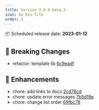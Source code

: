 ```yaml
---
title: Version 2.0.0-beta.2
icon: bx bxs-file
order: 2
---
```


:package: Scheduled release date: **2023-01-12**

## :rotating_light: Breaking Changes

- refactor: template lib [6c9eadf](https://github.com/WoW-CMS/BlizzCMS/commit/6c9eadf2055535cca9b04bbd840fd6042b15f3fb)

## :rocket: Enhancements

- chore: add links to docs [2cd78cd](https://github.com/WoW-CMS/BlizzCMS/commit/2cd78cdbdcd6144f2a6ad6c1db7aa481c3aee071)
- chore: update error messages [7b5d19e](https://github.com/WoW-CMS/BlizzCMS/commit/7b5d19e4a9f4a2060f3c3954ec507c84fd2b3d9c)
- chore: change list order [69fbc78](https://github.com/WoW-CMS/BlizzCMS/commit/69fbc78b862125e28c79094db4c22bbadc74615d)
